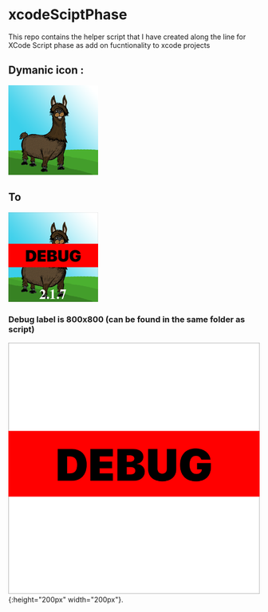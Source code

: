# xcodeSciptPhase
This repo contains the helper script that I have created along the line for XCode Script phase as add on fucntionality to xcode projects



## Dymanic icon : 
![org icon](https://raw.githubusercontent.com/MtAden/xcodeSciptPhase/master/dynamicIcon/AI60x60%403x.png)

## To

![converted icon](https://raw.githubusercontent.com/MtAden/xcodeSciptPhase/master/dynamicIcon/Converted_AI60x60%403x.png)

### Debug label is 800x800 (can be found in the same folder as script)
![debugLabel](https://raw.githubusercontent.com/MtAden/xcodeSciptPhase/master/dynamicIcon/debugLabel.png){:height="200px" width="200px"}.

